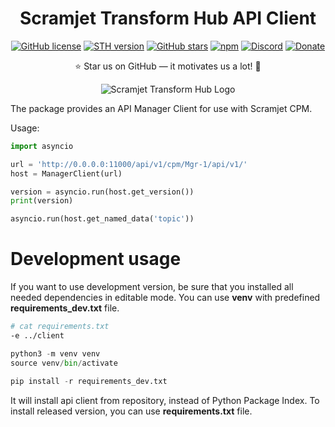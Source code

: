 <h1 align="center"><strong>Scramjet Transform Hub API Client</strong></h1>

<p align="center">
    <a href="https://github.com/scramjetorg/transform-hub/blob/HEAD/LICENSE"><img src="https://img.shields.io/github/license/scramjetorg/transform-hub?color=green&style=plastic" alt="GitHub license" /></a>
    <a href="https://npmjs.org/package/@scramjet/sth"><img src="https://img.shields.io/github/v/tag/scramjetorg/transform-hub?label=version&color=blue&style=plastic" alt="STH version" /></a>
    <a href="https://github.com/scramjetorg/transform-hub"><img src="https://img.shields.io/github/stars/scramjetorg/transform-hub?color=pink&style=plastic" alt="GitHub stars" /></a>
    <a href="https://npmjs.org/package/@scramjet/sth"><img src="https://img.shields.io/npm/dt/@scramjet/sth?color=orange&style=plastic" alt="npm" /></a>
    <a href="https://scr.je/join-community-mg1"><img alt="Discord" src="https://img.shields.io/discord/925384545342201896?label=discord&style=plastic"></a>
    <a href="https://www.paypal.com/cgi-bin/webscr?cmd=_s-xclick&hosted_button_id=7F7V65C43EBMW">
        <img src="https://img.shields.io/badge/Donate-PayPal-green.svg?color=yellow&style=plastic" alt="Donate" />
    </a>
</p>
<p align="center">⭐ Star us on GitHub — it motivates us a lot! 🚀 </p>
<p align="center">
    <img src="https://assets.scramjet.org/sth-logo.svg" alt="Scramjet Transform Hub Logo">
</p>

The package provides an API Manager Client for use with Scramjet CPM.

Usage:

```python
import asyncio

url = 'http://0.0.0.0:11000/api/v1/cpm/Mgr-1/api/v1/'
host = ManagerClient(url)

version = asyncio.run(host.get_version())
print(version)

asyncio.run(host.get_named_data('topic'))
```

# Development usage

If you want to use development version, be sure that you installed all needed dependencies in editable mode. You can use **venv** with predefined **requirements_dev.txt** file. 

````bash
# cat requirements.txt
-e ../client
````

````python
python3 -m venv venv
source venv/bin/activate

pip install -r requirements_dev.txt
````

It will install api client from repository, instead of Python Package Index. To install released version, you can use **requirements.txt** file. 

